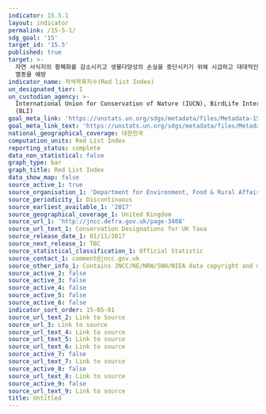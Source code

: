 ```yaml
---
indicator: 15.5.1
layout: indicator
permalink: /15-5-1/
sdg_goal: '15'
target_id: '15.5'
published: true
target: >-
  자연 서식지의 황폐화를 감소시키고 생물다양성의 손실을 중단시키기 위해 시급하고 대대적인 조치를 취하고 2020년까지 멸종위기 종을 보호하고
  멸종을 예방
indicator_name: 적색목록지수(Red list Index)
un_designated_tier: I
un_custodian_agency: >-
  International Union for Conservation of Nature (IUCN), BirdLife International
  (BLI)
goal_meta_link: 'https://unstats.un.org/sdgs/metadata/files/Metadata-15-05-01.pdf'
goal_meta_link_text: 'https://unstats.un.org/sdgs/metadata/files/Metadata-15-05-01.pdf'
national_geographical_coverage: 대한민국
computation_units: Red List Index
reporting_status: complete
data_non_statistical: false
graph_type: bar
graph_title: Red List Index
data_show_map: false
source_active_1: true
source_organisation_1: 'Department for Environment, Food & Rural Affairs (Defra)'
source_periodicity_1: Discontinuous
source_earliest_available_1: '2017'
source_geographical_coverage_1: United Kingdom
source_url_1: 'http://jncc.defra.gov.uk/page-3408'
source_url_text_1: Conservation Designations for UK Taxa
source_release_date_1: 01/11/2017
source_next_release_1: TBC
source_statistical_classification_1: Official Statistic
source_contact_1: comment@jncc.gov.uk
source_other_info_1: Contains JNCC/NE/NRW/SNH/NIEA data copyright and database right 2017
source_active_2: false
source_active_3: false
source_active_4: false
source_active_5: false
source_active_6: false
indicator_sort_order: 15-05-01
source_url_text_2: Link to Source
source_url_3: Link to source
source_url_text_4: Link to source
source_url_text_5: Link to source
source_url_text_6: Link to source
source_active_7: false
source_url_text_7: Link to source
source_active_8: false
source_url_text_8: Link to source
source_active_9: false
source_url_text_9: Link to source
title: Untitled
---
```

